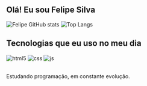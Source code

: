 ## Olá! Eu sou Felipe Silva

![Felipe GitHub stats](https://github-readme-stats.vercel.app/api?username=felipeslv1&show_icons=true&theme=transparent)
![Top Langs](https://github-readme-stats.vercel.app/api/top-langs/?username=felipeslv1&hide_progress=true&theme=transparent)

## Tecnologias que eu uso no meu dia

<div style="display: inline_block">
  <img align="center" alt="html5" src="https://img.shields.io/badge/HTML5-E34F26?style=for-the-badge&logo=html5&logoColor=white" />
  <img align="center" alt="css" src="https://img.shields.io/badge/CSS3-1572B6?style=for-the-badge&logo=css3&logoColor=white" />
  <img align="center" alt="js" src="https://img.shields.io/badge/JavaScript-F7DF1E?style=for-the-badge&logo=javascript&logoColor=black" />
</div><br/>

Estudando programação, em constante evolução.
